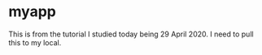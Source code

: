 # myapp
This is from the tutorial I studied today being 29 April 2020.
I need to pull this to my local.
